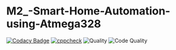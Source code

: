 # M2_-Smart-Home-Automation-using-Atmega328

[![Codacy Badge](https://app.codacy.com/project/badge/Grade/90cc32738aa94454a3689d2090de98ec)](https://www.codacy.com/gh/Vinutha015/M2_-Smart-Home-Automation-using-Atmega328/dashboard?utm_source=github.com&amp;utm_medium=referral&amp;utm_content=Vinutha015/M2_-Smart-Home-Automation-using-Atmega328&amp;utm_campaign=Badge_Grade)
[![cppcheck](https://github.com/Vinutha015/M2_-Smart-Home-Automation-using-Atmega328/actions/workflows/c-cpp.yml/badge.svg)](https://github.com/Vinutha015/M2_-Smart-Home-Automation-using-Atmega328/actions/workflows/c-cpp.yml)
![Quality](https://api.codiga.io/project/33125/score/svg)
![Code Quality](https://api.codiga.io/project/33125/status/svg)
